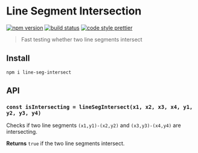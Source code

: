 # Line Segment Intersection

[![npm version](https://img.shields.io/npm/v/line-seg-intersect.svg)](https://www.npmjs.com/package/line-seg-intersect)
[![build status](https://travis-ci.org/flekschas/line-seg-intersect.svg?branch=master)](https://travis-ci.org/flekschas/line-seg-intersect)
[![code style prettier](https://img.shields.io/badge/code_style-prettier-ff69b4.svg)](https://github.com/prettier/prettier)

> Fast testing whether two line segments intersect

## Install

```
npm i line-seg-intersect
```

## API

### `const isIntersecting = lineSegIntersect(x1, x2, x3, x4, y1, y2, y3, y4)`

Checks if two line segments `(x1,y1)-(x2,y2)` and `(x3,y3)-(x4,y4)` are intersecting.

**Returns** `true` if the two line segments intersect.
